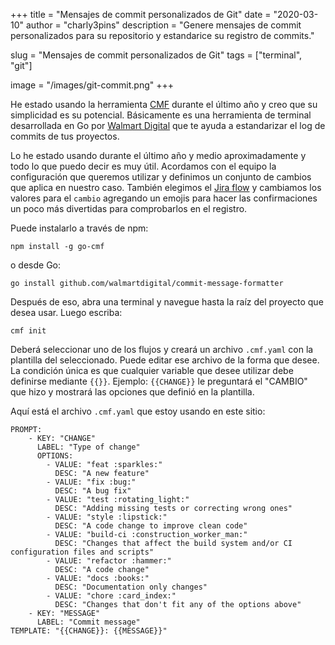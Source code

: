 +++
title = "Mensajes de commit personalizados de Git"
date = "2020-03-10"
author = "charly3pins"
description = "Genere mensajes de commit personalizados para su repositorio y estandarice su registro de commits."

slug = "Mensajes de commit personalizados de Git"
tags = ["terminal", "git"]

image = "/images/git-commit.png"
+++

He estado usando la herramienta [CMF](https://github.com/walmartdigital/commit-message-formatter) durante el último año y creo que su simplicidad es su potencial. Básicamente es una herramienta de terminal desarrollada en Go por [Walmart Digital](https://github.com/walmartdigital) que te ayuda a estandarizar el log de commits de tus proyectos.

Lo he estado usando durante el último año y medio aproximadamente y todo lo que puedo decir es muy útil. Acordamos con el equipo la configuración que queremos utilizar y definimos un conjunto de cambios que aplica en nuestro caso. También elegimos el [Jira flow](https://github.com/walmartdigital/commit-message-formatter#jira-flow) y cambiamos los valores para el `cambio` agregando un emojis para hacer las confirmaciones un poco más divertidas para comprobarlos en el registro.

Puede instalarlo a través de npm:
```vim
npm install -g go-cmf
``` 
o desde Go:
```vim
go install github.com/walmartdigital/commit-message-formatter
```

Después de eso, abra una terminal y navegue hasta la raíz del proyecto que desea usar. Luego escriba:
```vim
cmf init 
```

Deberá seleccionar uno de los flujos y creará un archivo `.cmf.yaml` con la plantilla del seleccionado. Puede editar ese archivo de la forma que desee. La condición única es que cualquier variable que desee utilizar debe definirse mediante `{{}}`. Ejemplo: `{{CHANGE}}` le preguntará el "CAMBIO" que hizo y mostrará las opciones que definió en la plantilla.

Aquí está el archivo `.cmf.yaml` que estoy usando en este sitio:
```
PROMPT:
    - KEY: "CHANGE"
      LABEL: "Type of change"
      OPTIONS:
        - VALUE: "feat :sparkles:"
          DESC: "A new feature"
        - VALUE: "fix :bug:"
          DESC: "A bug fix"
        - VALUE: "test :rotating_light:"
          DESC: "Adding missing tests or correcting wrong ones"
        - VALUE: "style :lipstick:"
          DESC: "A code change to improve clean code"
        - VALUE: "build-ci :construction_worker_man:"
          DESC: "Changes that affect the build system and/or CI configuration files and scripts"
        - VALUE: "refactor :hammer:"
          DESC: "A code change"
        - VALUE: "docs :books:"
          DESC: "Documentation only changes"
        - VALUE: "chore :card_index:"
          DESC: "Changes that don't fit any of the options above"
    - KEY: "MESSAGE"
      LABEL: "Commit message"
TEMPLATE: "{{CHANGE}}: {{MESSAGE}}"
```